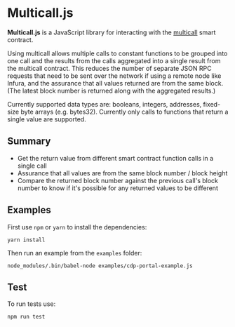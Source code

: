 # Multicall.js

**Multicall.js** is a JavaScript library for interacting with the [multicall](https://github.com/makerdao/multicall) smart contract.

Using multicall allows multiple calls to constant functions to be grouped into one call and the results from the calls aggregated into a single result from the multicall contract. This reduces the number of separate JSON RPC requests that need to be sent over the network if using a remote node like Infura, and the assurance that all values returned are from the same block. (The latest block number is returned along with the aggregated results.)

Currently supported data types are: booleans, integers, addresses, fixed-size byte arrays (e.g. bytes32). Currently only calls to functions that return a single value are supported.

## Summary

* Get the return value from different smart contract function calls in a single call
* Assurance that all values are from the same block number / block height
* Compare the returned block number against the previous call's block number to know if it's possible for any returned values to be different

## Examples

First use `npm` or `yarn` to install the dependencies:
```
yarn install
```

Then run an example from the `examples` folder:
```
node_modules/.bin/babel-node examples/cdp-portal-example.js
```

## Test

To run tests use:
```
npm run test
```
